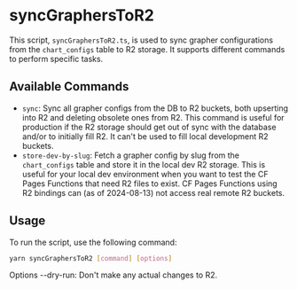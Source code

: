 # syncGraphersToR2

This script, `syncGraphersToR2.ts`, is used to sync grapher configurations from the `chart_configs` table to R2 storage. It supports different commands to perform specific tasks.

## Available Commands

-   `sync`: Sync all grapher configs from the DB to R2 buckets, both upserting into R2 and deleting obsolete ones from R2. This command is useful for production if the R2 storage should get out of sync with the database and/or to initially fill R2. It can't be used to fill local development R2 buckets.
-   `store-dev-by-slug`: Fetch a grapher config by slug from the `chart_configs` table and store it in the local dev R2 storage. This is useful for your local dev environment when you want to test the CF Pages Functions that need R2 files to exist. CF Pages Functions using R2 bindings can (as of 2024-08-13) not access real remote R2 buckets.

## Usage

To run the script, use the following command:

```sh
yarn syncGraphersToR2 [command] [options]
```

Options
--dry-run: Don't make any actual changes to R2.
